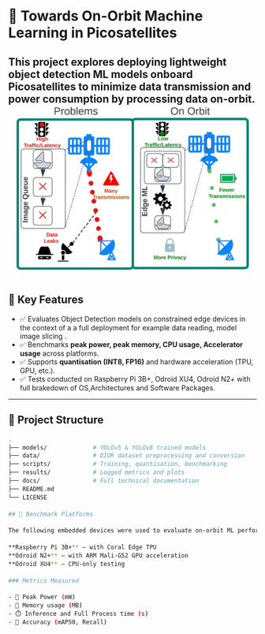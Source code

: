 # 🚀 Towards On-Orbit Machine Learning in Picosatellites

This project explores deploying lightweight object detection ML models onboard Picosatellites to minimize data transmission and power consumption by processing data on-orbit.
![Onboard ML Diagram](assets/introdiagram.jpg)
---

## 📌 Key Features

- ✅ Evaluates Object Detection models on constrained edge devices in the context of a a full deployment for example data reading, model image slicing .
- ✅ Benchmarks **peak power, peak memory, CPU usage, Accelerator usage** across platforms.
- ✅ Supports **quantisation (INT8, FP16)** and hardware acceleration (TPU, GPU, etc.).
- ✅ Tests conducted on Raspberry Pi 3B+, Odroid XU4, Odroid N2+ with full brakedown of OS,Architectures and Software Packages.

---

## 📁 Project Structure

```bash
.
├── models/             # YOLOv5 & YOLOv8 trained models
├── data/               # DIOR dataset preprocessing and conversion
├── scripts/            # Training, quantisation, benchmarking
├── results/            # Logged metrics and plots
├── docs/               # Full technical documentation
├── README.md
└── LICENSE

## 🧪 Benchmark Platforms

The following embedded devices were used to evaluate on-orbit ML performance:

**Raspberry Pi 3B+** — with Coral Edge TPU  
**Odroid N2+** — with ARM Mali-G52 GPU acceleration  
**Odroid XU4** — CPU-only testing

### Metrics Measured

- 🔋 Peak Power (mW)
- 💾 Memory usage (MB)
- ⏱️ Inference and Full Process time (s)
- 🎯 Accuracy (mAP50, Recall)
